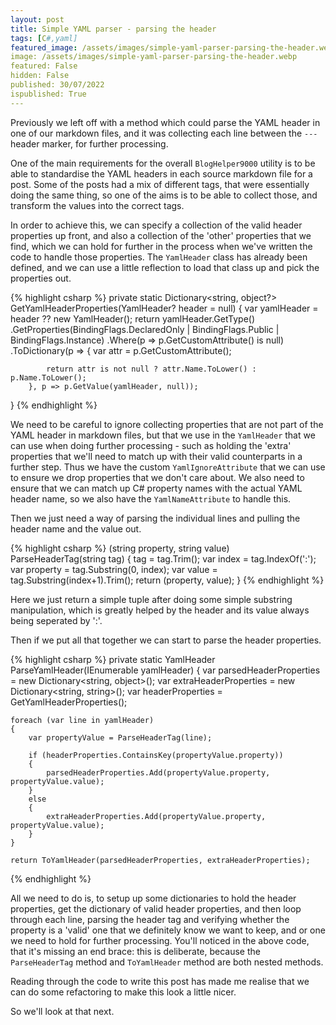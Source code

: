 ```yaml
---
layout: post
title: Simple YAML parser - parsing the header
tags: [C#,yaml]
featured_image: /assets/images/simple-yaml-parser-parsing-the-header.webp
image: /assets/images/simple-yaml-parser-parsing-the-header.webp
featured: False
hidden: False
published: 30/07/2022
ispublished: True
---
```

Previously we left off with a method which could parse the YAML header in one of our markdown files, and it was collecting each line between the `---` header marker, for further processing.

One of the main requirements for the overall `BlogHelper9000` utility is to be able to standardise the YAML headers in each source markdown file for a post. Some of the posts had a mix of different tags, that were essentially doing the same thing, so one of the aims is to be able to collect those, and transform the values into the correct tags.

In order to achieve this, we can specify a collection of the valid header properties up front, and also a collection of the 'other' properties that we find, which we can hold for further in the process when we've written the code to handle those properties. The `YamlHeader` class has already been defined, and we can use a little reflection to load that class up and pick the properties out.

{% highlight csharp %}
private static Dictionary<string, object?> GetYamlHeaderProperties(YamlHeader? header = null)
{
    var yamlHeader = header ?? new YamlHeader();
    return yamlHeader.GetType()
        .GetProperties(BindingFlags.DeclaredOnly | BindingFlags.Public | BindingFlags.Instance)
        .Where(p => p.GetCustomAttribute<YamlIgnoreAttribute>() is null)
        .ToDictionary(p =>
        {
            var attr = p.GetCustomAttribute<YamlNameAttribute>();

            return attr is not null ? attr.Name.ToLower() : p.Name.ToLower();
        }, p => p.GetValue(yamlHeader, null));
}
{% endhighlight %}

We need to be careful to ignore collecting properties that are not part of the YAML header in markdown files, but that we use in the `YamlHeader` that we can use when doing further processing - such as holding the 'extra' properties that we'll need to match up with their valid counterparts in a further step. Thus we have the custom `YamlIgnoreAttribute` that we can use to ensure we drop properties that we don't care about. We also need to ensure that we can match up C# property names with the actual YAML header name, so we also have the `YamlNameAttribute` to handle this.

Then we just need a way of parsing the individual lines and pulling the header name and the value out.

{% highlight csharp %}
(string property, string value) ParseHeaderTag(string tag)
{
    tag = tag.Trim();
    var index = tag.IndexOf(':');
    var property = tag.Substring(0, index);
    var value = tag.Substring(index+1).Trim();
    return (property, value);
}
{% endhighlight %}

Here we just return a simple tuple after doing some simple substring manipulation, which is greatly helped by the header and its value always being seperated by ':'.

Then if we put all that together we can start to parse the header properties.

{% highlight csharp %}
private static YamlHeader ParseYamlHeader(IEnumerable<string> yamlHeader)
{
    var parsedHeaderProperties = new Dictionary<string, object>();
    var extraHeaderProperties = new Dictionary<string, string>();
    var headerProperties = GetYamlHeaderProperties();

    foreach (var line in yamlHeader)
    {
        var propertyValue = ParseHeaderTag(line);

        if (headerProperties.ContainsKey(propertyValue.property))
        {
            parsedHeaderProperties.Add(propertyValue.property, propertyValue.value);
        }
        else
        {
            extraHeaderProperties.Add(propertyValue.property, propertyValue.value);
        }
    }

    return ToYamlHeader(parsedHeaderProperties, extraHeaderProperties);
{% endhighlight %}

All we need to do is, to setup up some dictionaries to hold the header properties, get the dictionary of valid header properties, and then loop through each line, parsing the header tag and verifying whether the property is a 'valid' one that we definitely know we want to keep, and or one we need to hold for further processing. You'll noticed in the above code, that it's missing an end brace: this is deliberate, because the `ParseHeaderTag` method and `ToYamlHeader` method are both nested methods.

Reading through the code to write this post has made me realise that we can do some refactoring to make this look a little nicer.

So we'll look at that next.